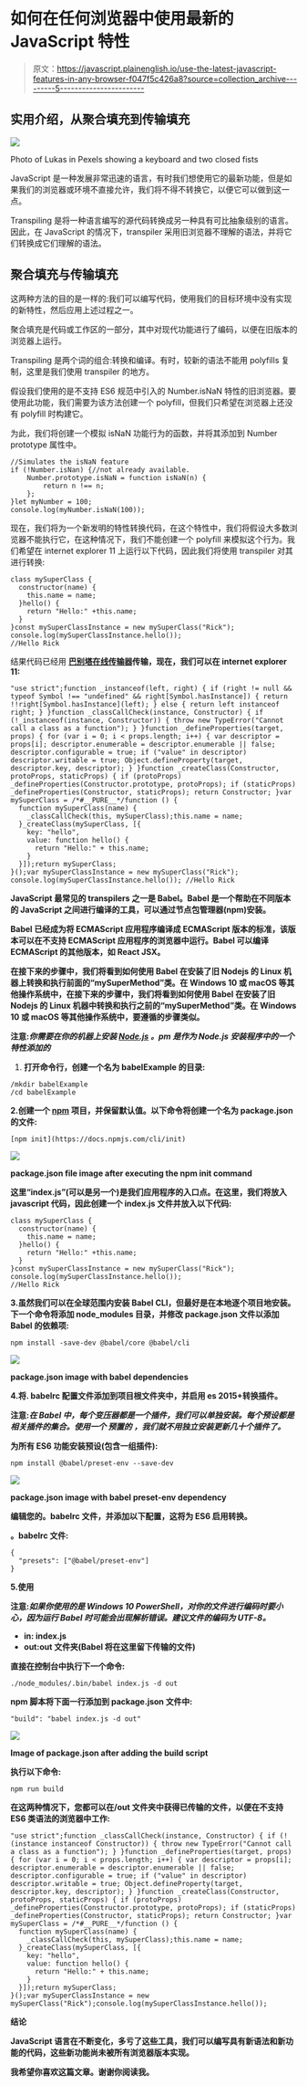 # 如何在任何浏览器中使用最新的 JavaScript 特性

> 原文：<https://javascript.plainenglish.io/use-the-latest-javascript-features-in-any-browser-f047f5c426a8?source=collection_archive---------5----------------------->

## 实用介绍，从聚合填充到传输填充

![](img/26215bb8e356f6ccd3499a05916b97e5.png)

Photo of Lukas in Pexels showing a keyboard and two closed fists

JavaScript 是一种发展非常迅速的语言，有时我们想使用它的最新功能，但是如果我们的浏览器或环境不直接允许，我们将不得不转换它，以便它可以做到这一点。

Transpiling 是将一种语言编写的源代码转换成另一种具有可比抽象级别的语言。因此，在 JavaScript 的情况下，transpiler 采用旧浏览器不理解的语法，并将它们转换成它们理解的语法。

## 聚合填充与传输填充

这两种方法的目的是一样的:我们可以编写代码，使用我们的目标环境中没有实现的新特性，然后应用上述过程之一。

聚合填充是代码或工作区的一部分，其中对现代功能进行了编码，以便在旧版本的浏览器上运行。

Transpiling 是两个词的组合:转换和编译。有时，较新的语法不能用 polyfills 复制，这里是我们使用 transpiler 的地方。

假设我们使用的是不支持 ES6 规范中引入的 Number.isNaN 特性的旧浏览器。要使用此功能，我们需要为该方法创建一个 polyfill，但我们只希望在浏览器上还没有 polyfill 时构建它。

为此，我们将创建一个模拟 isNaN 功能行为的函数，并将其添加到 Number prototype 属性中。

```
//Simulates the isNaN feature
if (!Number.isNan) {//not already available.
    Number.prototype.isNaN = function isNaN(n) {
        return n !== n;
    };
}let myNumber = 100;
console.log(myNumber.isNaN(100));
```

现在，我们将为一个新发明的特性转换代码，在这个特性中，我们将假设大多数浏览器不能执行它，在这种情况下，我们不能创建一个 polyfill 来模拟这个行为。我们希望在 internet explorer 11 上运行以下代码，因此我们将使用 transpiler 对其进行转换:

```
class mySuperClass {
  constructor(name) {
    this.name = name;
  }hello() {
    return "Hello:" +this.name;
  }
}const mySuperClassInstance = new mySuperClass("Rick");
console.log(mySuperClassInstance.hello()); 
//Hello Rick
```

结果代码已经用 [**巴别塔在线传输器**](https://babeljs.io/en/repl)**传输，现在，我们可以在 internet explorer 11:**

```
"use strict";function _instanceof(left, right) { if (right != null && typeof Symbol !== "undefined" && right[Symbol.hasInstance]) { return !!right[Symbol.hasInstance](left); } else { return left instanceof right; } }function _classCallCheck(instance, Constructor) { if (!_instanceof(instance, Constructor)) { throw new TypeError("Cannot call a class as a function"); } }function _defineProperties(target, props) { for (var i = 0; i < props.length; i++) { var descriptor = props[i]; descriptor.enumerable = descriptor.enumerable || false; descriptor.configurable = true; if ("value" in descriptor) descriptor.writable = true; Object.defineProperty(target, descriptor.key, descriptor); } }function _createClass(Constructor, protoProps, staticProps) { if (protoProps) _defineProperties(Constructor.prototype, protoProps); if (staticProps) _defineProperties(Constructor, staticProps); return Constructor; }var mySuperClass = /*#__PURE__*/function () {
  function mySuperClass(name) {
    _classCallCheck(this, mySuperClass);this.name = name;
  }_createClass(mySuperClass, [{
    key: "hello",
    value: function hello() {
      return "Hello:" + this.name;
    }
  }]);return mySuperClass;
}();var mySuperClassInstance = new mySuperClass("Rick");
console.log(mySuperClassInstance.hello()); //Hello Rick
```

**JavaScript 最常见的 transpilers 之一是 Babel。Babel 是一个帮助在不同版本的 JavaScript 之间进行编译的工具，可以通过节点包管理器(npm)安装。**

**Babel 已经成为将 ECMAScript 应用程序编译成 ECMAScript 版本的标准，该版本可以在不支持 ECMAScript 应用程序的浏览器中运行。Babel 可以编译 ECMAScript 的其他版本，如 React JSX。**

**在接下来的步骤中，我们将看到如何使用 Babel 在安装了旧 Nodejs 的 Linux 机器上转换和执行前面的“mySuperMethod”类。在 Windows 10 或 macOS 等其他操作系统中，在接下来的步骤中，我们将看到如何使用 Babel 在安装了旧 Nodejs 的 Linux 机器中转换和执行之前的“mySuperMethod”类。在 Windows 10 或 macOS 等其他操作系统中，要遵循的步骤类似。**

**注意:*你需要在你的机器上安装* [*Node.js*](https://nodejs.org/en/) *。pm 是作为 Node.js 安装程序中的一个特性添加的***

1.  **打开命令行，创建一个名为 babelExample 的目录:**

```
/mkdir babelExample
/cd babelExample
```

**2.创建一个 [npm](https://www.npmjs.com/) 项目，并保留默认值。以下命令将创建一个名为 package.json 的文件:**

```
[npm init](https://docs.npmjs.com/cli/init)
```

**![](img/79f57d9152ff188f424935d1766c86b3.png)**

**package.json file image after executing the npm init command**

**这里“index.js”(可以是另一个)是我们应用程序的入口点。在这里，我们将放入 javascript 代码，因此创建一个 index.js 文件并放入以下代码:**

```
class mySuperClass {
  constructor(name) {
    this.name = name;
  }hello() {
    return "Hello:" +this.name;
  }
}const mySuperClassInstance = new mySuperClass("Rick");
console.log(mySuperClassInstance.hello()); 
//Hello Rick
```

**3.虽然我们可以在全球范围内安装 Babel CLI，但最好是在本地逐个项目地安装。下一个命令将添加 node_modules 目录，并修改 package.json 文件以添加 Babel 的依赖项:**

```
npm install -save-dev @babel/core @babel/cli
```

**![](img/50457b757315da5998eb54b6363f162c.png)**

**package.json image with babel dependencies**

**4.将. babelrc 配置文件添加到项目根文件夹中，并启用 es 2015+转换插件。**

**注意:*在 Babel 中，每个变压器都是一个插件，我们可以单独安装。每个预设都是相关插件的集合。使用一个* ***预置的*** *，我们就不用独立安装更新几十个插件了。***

**为所有 ES6 功能安装预设(包含一组插件):**

```
npm install @babel/preset-env --save-dev
```

**![](img/f62900779473ee04e3926c48abc3a174.png)**

**package.json image with babel preset-env dependency**

**编辑您的。babelrc 文件，并添加以下配置，这将为 ES6 启用转换。**

**。babelrc 文件:**

```
{
  "presets": ["@babel/preset-env"]
}
```

**5.使用**

**注意:*如果你使用的是 Windows 10 PowerShell，对你的文件进行编码时要小心，因为运行 Babel 时可能会出现解析错误。建议文件的编码为 UTF-8。***

*   **in: index.js**
*   **out:out 文件夹(Babel 将在这里留下传输的文件)**

**直接在控制台中执行下一个命令:**

```
./node_modules/.bin/babel index.js -d out
```

**npm 脚本将下面一行添加到 package.json 文件中:**

```
"build": "babel index.js -d out"
```

**![](img/0b30bc95d3199082162b6cb57b2b29ce.png)**

**Image of package.json after adding the build script**

**执行以下命令:**

```
npm run build
```

**在这两种情况下，您都可以在/out 文件夹中获得已传输的文件，以便在不支持 ES6 类语法的浏览器中工作:**

```
"use strict";function _classCallCheck(instance, Constructor) { if (!(instance instanceof Constructor)) { throw new TypeError("Cannot call a class as a function"); } }function _defineProperties(target, props) { for (var i = 0; i < props.length; i++) { var descriptor = props[i]; descriptor.enumerable = descriptor.enumerable || false; descriptor.configurable = true; if ("value" in descriptor) descriptor.writable = true; Object.defineProperty(target, descriptor.key, descriptor); } }function _createClass(Constructor, protoProps, staticProps) { if (protoProps) _defineProperties(Constructor.prototype, protoProps); if (staticProps) _defineProperties(Constructor, staticProps); return Constructor; }var mySuperClass = /*#__PURE__*/function () {
  function mySuperClass(name) {
    _classCallCheck(this, mySuperClass);this.name = name;
  }_createClass(mySuperClass, [{
    key: "hello",
    value: function hello() {
      return "Hello:" + this.name;
    }
  }]);return mySuperClass;
}();var mySuperClassInstance = new mySuperClass("Rick");console.log(mySuperClassInstance.hello());
```

****结论****

**JavaScript 语言在不断变化，多亏了这些工具，我们可以编写具有新语法和新功能的代码，这些新功能尚未被所有浏览器版本实现。**

**我希望你喜欢这篇文章。谢谢你阅读我。**